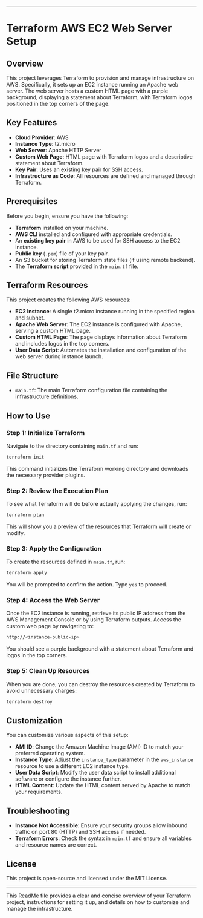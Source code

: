 

---

# Terraform AWS EC2 Web Server Setup

## Overview

This project leverages Terraform to provision and manage infrastructure on AWS. Specifically, it sets up an EC2 instance running an Apache web server. The web server hosts a custom HTML page with a purple background, displaying a statement about Terraform, with Terraform logos positioned in the top corners of the page.

## Key Features

- **Cloud Provider**: AWS
- **Instance Type**: t2.micro
- **Web Server**: Apache HTTP Server
- **Custom Web Page**: HTML page with Terraform logos and a descriptive statement about Terraform.
- **Key Pair**: Uses an existing key pair for SSH access.
- **Infrastructure as Code**: All resources are defined and managed through Terraform.

## Prerequisites

Before you begin, ensure you have the following:

- **Terraform** installed on your machine.
- **AWS CLI** installed and configured with appropriate credentials.
- An **existing key pair** in AWS to be used for SSH access to the EC2 instance.
- **Public key** (`.pem`) file of your key pair.
- An S3 bucket for storing Terraform state files (if using remote backend).
- The **Terraform script** provided in the `main.tf` file.

## Terraform Resources

This project creates the following AWS resources:

- **EC2 Instance**: A single t2.micro instance running in the specified region and subnet.
- **Apache Web Server**: The EC2 instance is configured with Apache, serving a custom HTML page.
- **Custom HTML Page**: The page displays information about Terraform and includes logos in the top corners.
- **User Data Script**: Automates the installation and configuration of the web server during instance launch.

## File Structure

- `main.tf`: The main Terraform configuration file containing the infrastructure definitions.

## How to Use

### Step 1: Initialize Terraform
Navigate to the directory containing `main.tf` and run:

```bash
terraform init
```

This command initializes the Terraform working directory and downloads the necessary provider plugins.

### Step 2: Review the Execution Plan

To see what Terraform will do before actually applying the changes, run:

```bash
terraform plan
```

This will show you a preview of the resources that Terraform will create or modify.

### Step 3: Apply the Configuration

To create the resources defined in `main.tf`, run:

```bash
terraform apply
```

You will be prompted to confirm the action. Type `yes` to proceed.

### Step 4: Access the Web Server

Once the EC2 instance is running, retrieve its public IP address from the AWS Management Console or by using Terraform outputs. Access the custom web page by navigating to:

```bash
http://<instance-public-ip>
```

You should see a purple background with a statement about Terraform and logos in the top corners.

### Step 5: Clean Up Resources

When you are done, you can destroy the resources created by Terraform to avoid unnecessary charges:

```bash
terraform destroy
```

## Customization

You can customize various aspects of this setup:

- **AMI ID**: Change the Amazon Machine Image (AMI) ID to match your preferred operating system.
- **Instance Type**: Adjust the `instance_type` parameter in the `aws_instance` resource to use a different EC2 instance type.
- **User Data Script**: Modify the user data script to install additional software or configure the instance further.
- **HTML Content**: Update the HTML content served by Apache to match your requirements.

## Troubleshooting

- **Instance Not Accessible**: Ensure your security groups allow inbound traffic on port 80 (HTTP) and SSH access if needed.
- **Terraform Errors**: Check the syntax in `main.tf` and ensure all variables and resource names are correct.

## License

This project is open-source and licensed under the MIT License.

---

This ReadMe file provides a clear and concise overview of your Terraform project, instructions for setting it up, and details on how to customize and manage the infrastructure.
